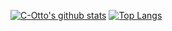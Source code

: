 [![C-Otto's github stats](https://github-readme-stats.vercel.app/api?username=kevkevinpal&show_icons=true&count_private=true)](https://github.com/anuraghazra/github-readme-stats)
[![Top Langs](https://github-readme-stats.vercel.app/api/top-langs/?username=kevkevinpal&layout=compact)](https://github.com/anuraghazra/github-readme-stats)
